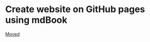 # Create website on GitHub pages using mdBook

[Moved](https://git.code-maven.com/github-pages-with-mdbook)
